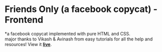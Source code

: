 # Friends Only (a facebook copycat) - Frontend
*a facebook copycat implemented with pure HTML and CSS.
<br/>
major thanks to Vikash & Avinash from easy tutorials for all the help and resources!
View it <b><a href="https://shaicoyg.github.io/Friends-Only-front-end/">live</a></b>.
